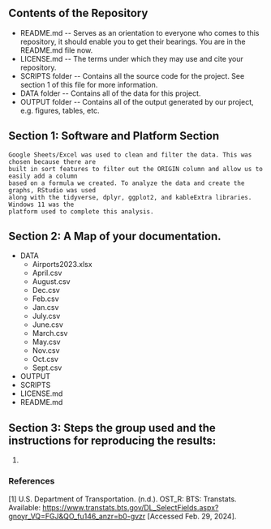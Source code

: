 ## Contents of the Repository
  - README.md -- Serves as an orientation to everyone who comes to this repository, it should enable you to get their bearings. You are in the README.md file now.
  - LICENSE.md -- The terms under which they may use and cite your repository.
  - SCRIPTS folder -- Contains all the source code for the project. See section 1 of this file for more information.
  - DATA folder --  Contains all of the data for this project. 
  - OUTPUT folder -- Contains all of the output generated by our  project, e.g. figures, tables, etc.

## Section 1: Software and Platform Section
    Google Sheets/Excel was used to clean and filter the data. This was chosen because there are 
    built in sort features to filter out the ORIGIN column and allow us to easily add a column 
    based on a formula we created. To analyze the data and create the graphs, RStudio was used 
    along with the tidyverse, dplyr, ggplot2, and kableExtra libraries. Windows 11 was the 
    platform used to complete this analysis. 

## Section 2: A Map of your documentation. 

- DATA
  - Airports2023.xlsx
  - April.csv
  - August.csv
  - Dec.csv
  - Feb.csv
  - Jan.csv
  - July.csv
  - June.csv
  - March.csv
  - May.csv 
  - Nov.csv 
  - Oct.csv 
  - Sept.csv 
- OUTPUT
- SCRIPTS
- LICENSE.md
- README.md


## Section 3: Steps the group used and the instructions for reproducing the results: 
1. 

### References
[1]	U.S. Department of Transportation. (n.d.). OST_R: BTS: Transtats. Available: https://www.transtats.bts.gov/DL_SelectFields.aspx?gnoyr_VQ=FGJ&QO_fu146_anzr=b0-gvzr [Accessed Feb. 29, 2024]. 





